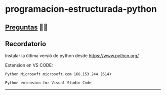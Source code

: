 # programacion-estructurada-python

## [Preguntas](/questions.md) 🔎📃

## Recordatorio 

Instalar la última versió de python desde https://www.python.org/

Extension en VS CODE:

    Python Microsoft microsoft.com 168.153.244 (614)

    Python extension for Visual Studio Code

---



